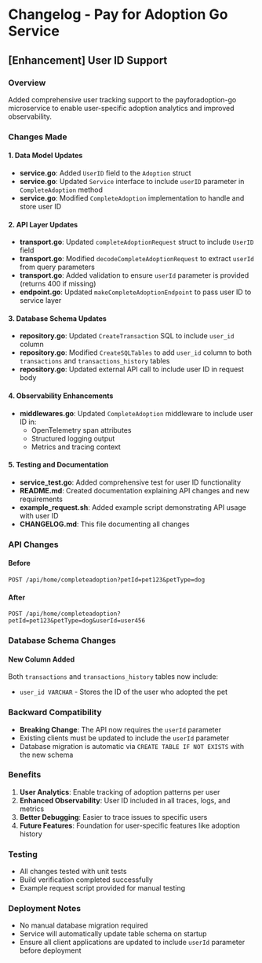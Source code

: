 # Changelog - Pay for Adoption Go Service

## [Enhancement] User ID Support

### Overview
Added comprehensive user tracking support to the payforadoption-go microservice to enable user-specific adoption analytics and improved observability.

### Changes Made

#### 1. Data Model Updates
- **service.go**: Added `UserID` field to the `Adoption` struct
- **service.go**: Updated `Service` interface to include `userID` parameter in `CompleteAdoption` method
- **service.go**: Modified `CompleteAdoption` implementation to handle and store user ID

#### 2. API Layer Updates
- **transport.go**: Updated `completeAdoptionRequest` struct to include `UserID` field
- **transport.go**: Modified `decodeCompleteAdoptionRequest` to extract `userId` from query parameters
- **transport.go**: Added validation to ensure `userId` parameter is provided (returns 400 if missing)
- **endpoint.go**: Updated `makeCompleteAdoptionEndpoint` to pass user ID to service layer

#### 3. Database Schema Updates
- **repository.go**: Updated `CreateTransaction` SQL to include `user_id` column
- **repository.go**: Modified `CreateSQLTables` to add `user_id` column to both `transactions` and `transactions_history` tables
- **repository.go**: Updated external API call to include user ID in request body

#### 4. Observability Enhancements
- **middlewares.go**: Updated `CompleteAdoption` middleware to include user ID in:
  - OpenTelemetry span attributes
  - Structured logging output
  - Metrics and tracing context

#### 5. Testing and Documentation
- **service_test.go**: Added comprehensive test for user ID functionality
- **README.md**: Created documentation explaining API changes and new requirements
- **example_request.sh**: Added example script demonstrating API usage with user ID
- **CHANGELOG.md**: This file documenting all changes

### API Changes

#### Before
```
POST /api/home/completeadoption?petId=pet123&petType=dog
```

#### After
```
POST /api/home/completeadoption?petId=pet123&petType=dog&userId=user456
```

### Database Schema Changes

#### New Column Added
Both `transactions` and `transactions_history` tables now include:
- `user_id VARCHAR` - Stores the ID of the user who adopted the pet

### Backward Compatibility
- **Breaking Change**: The API now requires the `userId` parameter
- Existing clients must be updated to include the `userId` parameter
- Database migration is automatic via `CREATE TABLE IF NOT EXISTS` with the new schema

### Benefits
1. **User Analytics**: Enable tracking of adoption patterns per user
2. **Enhanced Observability**: User ID included in all traces, logs, and metrics
3. **Better Debugging**: Easier to trace issues to specific users
4. **Future Features**: Foundation for user-specific features like adoption history

### Testing
- All changes tested with unit tests
- Build verification completed successfully
- Example request script provided for manual testing

### Deployment Notes
- No manual database migration required
- Service will automatically update table schema on startup
- Ensure all client applications are updated to include `userId` parameter before deployment
